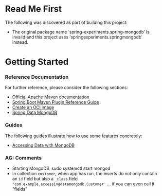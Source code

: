 # Read Me First
The following was discovered as part of building this project:

* The original package name 'spring-experiments.spring-mongodb' is invalid and this project uses 'springexperiments.springmongodb' instead.

# Getting Started

### Reference Documentation
For further reference, please consider the following sections:

* [Official Apache Maven documentation](https://maven.apache.org/guides/index.html)
* [Spring Boot Maven Plugin Reference Guide](https://docs.spring.io/spring-boot/docs/3.2.0/maven-plugin/reference/html/)
* [Create an OCI image](https://docs.spring.io/spring-boot/docs/3.2.0/maven-plugin/reference/html/#build-image)
* [Spring Data MongoDB](https://docs.spring.io/spring-boot/docs/3.2.0/reference/htmlsingle/index.html#data.nosql.mongodb)

### Guides
The following guides illustrate how to use some features concretely:

* [Accessing Data with MongoDB](https://spring.io/guides/gs/accessing-data-mongodb/)

### AG: Comments
* Starting MongoDB: sudo systemctl start mongod
* In collection `customer`, when app has run, the inserts do not only contain an `id` field but also a `_class` field `'com.example.accessingdatamongodb.Customer'` &hellip; if you can even call it "fields"

